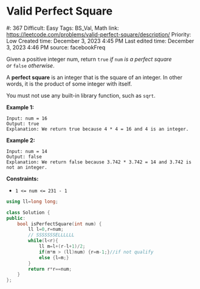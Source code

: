 # Valid Perfect Square

#: 367
Difficult: Easy
Tags: BS_Val, Math
link: https://leetcode.com/problems/valid-perfect-square/description/
Priority: Low
Created time: December 3, 2023 4:45 PM
Last edited time: December 3, 2023 4:46 PM
source: facebookFreq

Given a positive integer num, return `true` *if* `num` *is a perfect square or* `false` *otherwise*.

A **perfect square** is an integer that is the square of an integer. In other words, it is the product of some integer with itself.

You must not use any built-in library function, such as `sqrt`.

**Example 1:**

```
Input: num = 16
Output: true
Explanation: We return true because 4 * 4 = 16 and 4 is an integer.

```

**Example 2:**

```
Input: num = 14
Output: false
Explanation: We return false because 3.742 * 3.742 = 14 and 3.742 is not an integer.

```

**Constraints:**

- `1 <= num <= 231 - 1`

```cpp
using ll=long long;

class Solution {
public:
    bool isPerfectSquare(int num) {
        ll l=0,r=num;
        // SSSSSSSELLLLLL
        while(l<r){
            ll m=l+(r-l+1)/2;
            if(m*m > (ll)num) {r=m-1;}//if not qualify
            else {l=m;}
        }
        return r*r==num;
    }
};
```